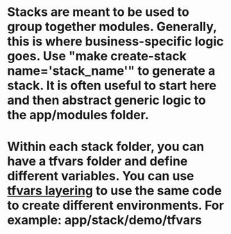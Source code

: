 # Stacks are meant to be used to group together modules. Generally, this is where business-specific logic goes. Use "make create-stack name='stack_name'" to generate a stack. It is often useful to start here and then abstract generic logic to the app/modules folder.

# Within each stack folder, you can have a tfvars folder and define different variables. You can use [tfvars layering](https://terraspace.cloud/docs/layering/layering/) to use the same code to create different environments. For example: app/stack/demo/tfvars
